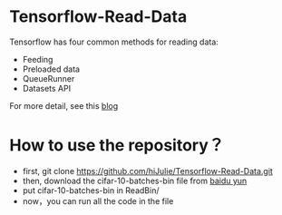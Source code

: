 # Tensorflow-Read-Data
Tensorflow has four common methods for reading data:
* Feeding
* Preloaded data
* QueueRunner
* Datasets API

For more detail, see this [blog](https://zhuanlan.zhihu.com/p/53917588)

How to use the repository？
===
* first, git clone https://github.com/hiJulie/Tensorflow-Read-Data.git
* then, download the cifar-10-batches-bin file from [baidu yun](https://pan.baidu.com/s/17_F63F1xhCrKuY3q3bC0JA) 
* put cifar-10-batches-bin in ReadBin/
* now，you can run all the code in the file
